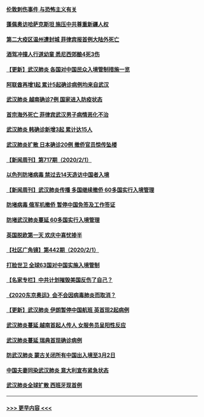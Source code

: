 #### [伦敦刺伤事件 与恐怖主义有关](../pages/prog202/a102767509.md?t=02030755) 
#### [蓬佩奥访哈萨克斯坦 施压中共尊重新疆人权](../pages/prog202/a102767395.md?t=02030755) 
#### [第二大疫区温州遭封城 菲律宾报首例大陆外死亡](../pages/prog202/a102767388.md?t=02030755) 
#### [酒驾冲撞人行道幼童 悉尼西郊酿4死3伤](../pages/prog202/a102767238.md?t=02030755) 
#### [【更新】武汉肺炎 各国对中国民众入境管制措施一览](../pages/prog202/a102767170.md?t=02030755) 
#### [阿联酋再增1起 累计5起确诊病例均来自武汉](../pages/prog202/a102767207.md?t=02030755) 
#### [武汉肺炎 越南确诊7例 国家进入防疫状态](../pages/prog202/a102767186.md?t=02030755) 
#### [首宗海外死亡 菲律宾武汉男子病情恶化不治](../pages/prog202/a102767150.md?t=02030755) 
#### [武汉肺炎 韩确诊新增3起 累计达15人](../pages/prog202/a102767132.md?t=02030755) 
#### [武汉肺炎扩散 日本确诊20例 撤侨官员惊传坠楼](../pages/prog202/a102767109.md?t=02030755) 
#### [【新闻周刊】第717期（2020/2/1）](../pages/prog202/a102767114.md?t=02030755) 
#### [以色列防堵病毒 禁过去14天造访中国者入境](../pages/prog202/a102767091.md?t=02030755) 
#### [【新闻周刊】武汉肺炎传播 多国继续撤侨 60多国实行入境管理](../pages/prog202/a102767044.md?t=02030755) 
#### [防堵病毒 俄军机撤侨 暂停中国免签及工作签证](../pages/prog202/a102767084.md?t=02030755) 
#### [防堵武汉肺炎蔓延 60多国实行入境管理](../pages/prog202/a102766756.md?t=02030755) 
#### [英国脱欧第一天 欢庆中喜忧掺半](../pages/prog202/a102766971.md?t=02030755) 
#### [【社区广角镜】第442期（2020/2/1）](../pages/prog202/a102766826.md?t=02030755) 
#### [打脸世卫 全球63国对中国实施入境管制](../pages/prog202/a102766497.md?t=02030755) 
#### [【名家专栏】中共计划摧毁美国反伤了自己？](../pages/prog202/a102766174.md?t=02030755) 
#### [《2020东京奥运》会不会因病毒肺炎而取消？](../pages/prog202/a102766393.md?t=02030755) 
#### [【更新】武汉肺炎 伊朗暂停中国航班 英首现2起病例](../pages/prog202/a102758911.md?t=02030755) 
#### [武汉肺炎蔓延  越南首起人传人 女服务员呈阳性反应](../pages/prog202/a102766314.md?t=02030755) 
#### [武汉肺炎蔓延 瑞典首现确诊病例](../pages/prog202/a102766272.md?t=02030755) 
#### [防武汉肺炎 蒙古关闭所有中国出入境至3月2日](../pages/prog202/a102766187.md?t=02030755) 
#### [中国夫妻同染武汉肺炎 意大利宣布紧急状态](../pages/prog202/a102766160.md?t=02030755) 
#### [武汉肺炎全球扩散 西班牙现首例](../pages/prog202/a102766142.md?t=02030755) 

----
#### [ >>> 更早内容 <<< ](../indexes/prog202-earlier.md)
